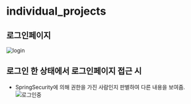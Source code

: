# individual_projects

## 로그인페이지
![login](https://user-images.githubusercontent.com/45928290/94331502-e31c8400-0007-11eb-9002-3f58d90b46a1.PNG)

## 로그인 한 상태에서 로그인페이지 접근 시
- SpringSecurity에 의해 권한을 가진 사람인지 판별하여 다른 내용을 보여줌.
![로그인중](https://user-images.githubusercontent.com/45928290/94331552-4ad2cf00-0008-11eb-9ac5-3dce18095a8b.PNG)
